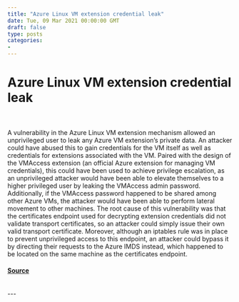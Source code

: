 ```yaml
---
title: "Azure Linux VM extension credential leak"
date: Tue, 09 Mar 2021 00:00:00 GMT
draft: false
type: posts
categories: 
- 
---
```

# Azure Linux VM extension credential leak

<br/>

<br/>
A vulnerability in the Azure Linux VM extension mechanism allowed an unprivileged user to leak any Azure VM extension’s private data. An attacker could have abused this to gain credentials for the VM itself as well as credentials for extensions associated with the VM. Paired with the design of the VMAccess extension (an official Azure extension for managing VM credentials), this could have been used to achieve privilege escalation, as an unprivileged attacker would have been able to elevate themselves to a higher privileged user by leaking the VMAccess admin password. Additionally, if the VMAccess password happened to be shared among other Azure VMs, the attacker would have been able to perform lateral movement to other machines. The root cause of this vulnerability was that the certificates endpoint used for decrypting extension credentials did not validate transport certificates, so an attacker could simply issue their own valid transport certificate. Moreover, although an iptables rule was in place to prevent unprivileged access to this endpoint, an attacker could bypass it by directing their requests to the Azure IMDS instead, which happened to be located on the same machine as the certificates endpoint.

#### [Source](https://www.cloudvulndb.org/cve-2021-27075)

<br/>
---
